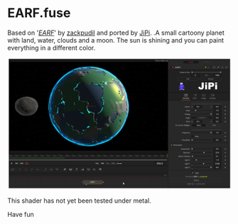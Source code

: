 # EARF.fuse

Based on '_[EARF](https://www.shadertoy.com/embed/ls3SDj?gui=true&t=10&paused=true&muted=false)_' by [zackpudil](https://www.shadertoy.com/user/zackpudil) and ported by [JiPi](https://www.youtube.com/channel/UCItO4q_3JgMVV2MFIPDGQGg). .A small cartoony planet with land, water, clouds and a moon. The sun is shining and you can paint everything in a different color.

[![screenshot](EARF.png "EARF.fuse in DaVinci Resolve")](https://github.com/nmbr73/Shadertoys/blob/main/PlanetShader/EARF.fuse)

This shader has not yet been tested under metal.


Have fun